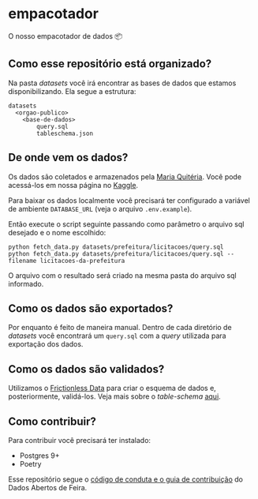 # empacotador

O nosso empacotador de dados 📦

## Como esse repositório está organizado?

Na pasta _datasets_ você irá encontrar as bases de dados que estamos
disponibilizando. Ela segue a estrutura:

```
datasets
  <orgao-publico>
    <base-de-dados>
        query.sql
        tableschema.json
```

## De onde vem os dados?

Os dados são coletados e armazenados pela [Maria Quitéria](https://github.com/DadosAbertosDeFeira/maria-quiteria/).
Você pode acessá-los em nossa página no [Kaggle](https://www.kaggle.com/dadosabertosdefeira/).

Para baixar os dados localmente você precisará ter configurado a variável de ambiente
`DATABASE_URL` (veja o arquivo `.env.example`).

Então execute o script seguinte passando como parâmetro o arquivo sql desejado e o nome escolhido:

```
python fetch_data.py datasets/prefeitura/licitacoes/query.sql
python fetch_data.py datasets/prefeitura/licitacoes/query.sql --filename licitacoes-da-prefeitura
```

O arquivo com o resultado será criado na mesma pasta do arquivo sql informado.

## Como os dados são exportados?

Por enquanto é feito de maneira manual. Dentro de cada diretório de _datasets_
você encontrará um `query.sql` com a _query_ utilizada para exportação dos dados.

## Como os dados são validados?

Utilizamos o [Frictionless Data](https://frictionlessdata.io) para criar o esquema de dados e,
posteriormente, validá-los. Veja mais sobre o _table-schema_ [aqui](https://specs.frictionlessdata.io/table-schema/#concepts).

## Como contribuir?

Para contribuir você precisará ter instalado:

* Postgres 9+
* Poetry

Esse repositório segue o [código de conduta e o guia de contribuição](https://github.com/DadosAbertosDeFeira/guias)
do Dados Abertos de Feira.
